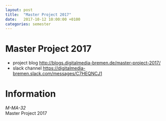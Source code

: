 ```yaml
---
layout: post
title:  "Master Project 2017"
date:   2017-10-12 10:00:00 +0100
categories: semester
---
```


# Master Project 2017



- project blog <http://blogs.digitalmedia-bremen.de/master-project-2017/>
- slack channel <https://digitalmedia-bremen.slack.com/messages/C7HEQNCJ1>

# Information

*M-MA-32*   
Master Project 2017     




